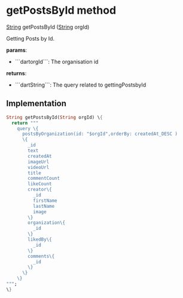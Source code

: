 


# getPostsById method








[String](https://api.flutter.dev/flutter/dart-core/String-class.html) getPostsById
([String](https://api.flutter.dev/flutter/dart-core/String-class.html) orgId)





<p>Getting Posts by Id.</p>
<p><strong>params</strong>:</p>
<ul>
<li>```dartorgId```: The organisation id</li>
</ul>
<p><strong>returns</strong>:</p>
<ul>
<li>```dartString```: The query related to gettingPostsbyId</li>
</ul>



## Implementation

```dart
String getPostsById(String orgId) \{
  return """
    query \{
      postsByOrganization(id: "$orgId",orderBy: createdAt_DESC )
      \{
        _id
        text
        createdAt
        imageUrl
        videoUrl
        title
        commentCount
        likeCount
        creator\{
          _id
          firstName
          lastName
          image
        \}
        organization\{
          _id
        \}
        likedBy\{
          _id
        \}
        comments\{
          _id
        \}
      \}
    \}
""";
\}
```







